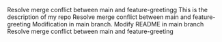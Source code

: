 Resolve merge conflict between main and feature-greetingg
This is the description of my repo
Resolve merge conflict between main and feature-greeting
Modification in main branch.
Modify README in main branch
Resolve merge conflict between main and feature-greeting